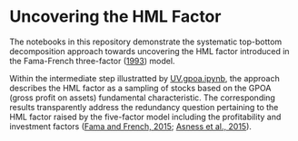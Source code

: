 # Uncovering the HML Factor

The notebooks in this repository demonstrate the systematic top-bottom decomposition approach towards uncovering the HML factor introduced in the Fama-French three-factor ([1993](https://www.sciencedirect.com/science/article/abs/pii/0304405X93900235)) model.

Within the intermediate step illustratted by [UV.gpoa.ipynb](https://github.com/ymalitskaia/uncovering-value), the approach describes the HML factor as a sampling of stocks based on the GPOA (gross profit on assets) fundamental characteristic. The corresponding results transparently address the redundancy question pertaining to the HML factor raised by the five-factor model including the profitability and investment factors ([Fama and French, 2015](https://www.sciencedirect.com/science/article/abs/pii/S0304405X14002323); [Asness et al., 2015](https://jpm.pm-research.com/content/42/1/34.abstract)).
